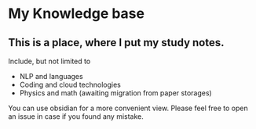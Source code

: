 # My Knowledge base

## This is a place, where I put my study notes.
Include, but not limited to
- NLP and languages
- Coding and cloud technologies
- Physics and math (awaiting migration from paper storages)

You can use obsidian for a more convenient view.
Please feel free to open an issue in case if you found any mistake.
